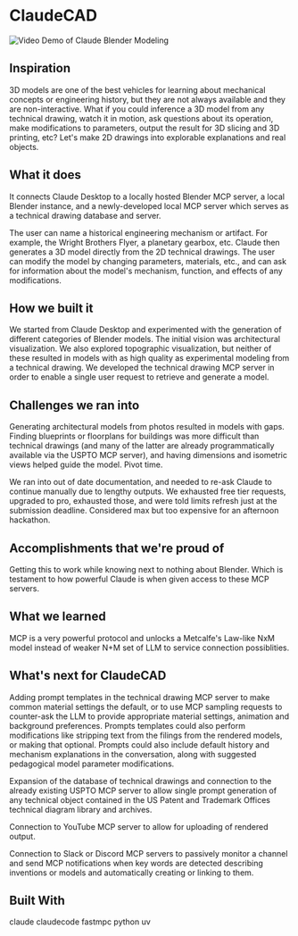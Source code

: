 # ClaudeCAD

![Video Demo of Claude Blender Modeling](https://img.youtube.com/vi/Li_4rGMCwnk/0.jpg)


## Inspiration

3D models are one of the best vehicles for learning about mechanical concepts or engineering history, but they are not always available and they are non-interactive. What if you could inference a 3D model from any technical drawing, watch it in motion, ask questions about its operation, make modifications to parameters, output the result for 3D slicing and 3D printing, etc? Let's make 2D drawings into explorable explanations and real objects.

## What it does
It connects Claude Desktop to a locally hosted Blender MCP server, a local Blender instance, and a newly-developed local MCP server which serves as a technical drawing database and server.

The user can name a historical engineering mechanism or artifact. For example, the Wright Brothers Flyer, a planetary gearbox, etc. Claude then generates a 3D model directly from the 2D technical drawings. The user can modify the model by changing parameters, materials, etc., and can ask for information about the model's mechanism, function, and effects of any modifications.

## How we built it
We started from Claude Desktop and experimented with the generation of different categories of Blender models. The initial vision was architectural visualization. We also explored topographic visualization, but neither of these resulted in models with as high quality as experimental modeling from a technical drawing. We developed the technical drawing MCP server in order to enable a single user request to retrieve and generate a model.

## Challenges we ran into
Generating architectural models from photos resulted in models with gaps. Finding blueprints or floorplans for buildings was more difficult than technical drawings (and many of the latter are already programmatically available via the USPTO MCP server), and having dimensions and isometric views helped guide the model. Pivot time.

We ran into out of date documentation, and needed to re-ask Claude to continue manually due to lengthy outputs. We exhausted free tier requests, upgraded to pro, exhausted those, and were told limits refresh just at the submission deadline. Considered max but too expensive for an afternoon hackathon.

## Accomplishments that we're proud of
Getting this to work while knowing next to nothing about Blender. Which is testament to how powerful Claude is when given access to these MCP servers.

## What we learned
MCP is a very powerful protocol and unlocks a Metcalfe's Law-like NxM model instead of weaker N+M set of LLM to service connection possiblities.

## What's next for ClaudeCAD
Adding prompt templates in the technical drawing MCP server to make common material settings the default, or to use MCP sampling requests to counter-ask the LLM to provide appropriate material settings, animation and background preferences. Prompts templates could also perform modifications like stripping text from the filings from the rendered models, or making that optional. Prompts could also include default history and mechanism explanations in the conversation, along with suggested pedagogical model parameter modifications.

Expansion of the database of technical drawings and connection to the already existing USPTO MCP server to allow single prompt generation of any technical object contained in the US Patent and Trademark Offices technical diagram library and archives.

Connection to YouTube MCP server to allow for uploading of rendered output.

Connection to Slack or Discord MCP servers to passively monitor a channel and send MCP notifications when key words are detected describing inventions or models and automatically creating or linking to them.

## Built With
claude
claudecode
fastmpc
python
uv
